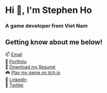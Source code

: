 <h1 align="left">Hi 👋, I'm Stephen Ho</h1>
<h3 align="left">A game developer from Viet Nam</h3>

## Getting know about me below!
📫 [Email](stephen.ho.232@gmail.com)\
🧩 [Portfolio](https://icecreamman232.github.io/portfolio-website/)\
📄 [Download my Resumé](https://drive.google.com/file/d/1XEJplBgSIHaE8O_6nNG_02xJqu8l0sph/view?usp=sharing)\
🎮 [Play my game on itch.io](https://icecreamman23.itch.io/)\
💼 [LinkedIn](https://www.linkedin.com/in/ky-khoa-ho-25671b76/)\
👋 [Twitter](https://x.com/stephen_ho333)





